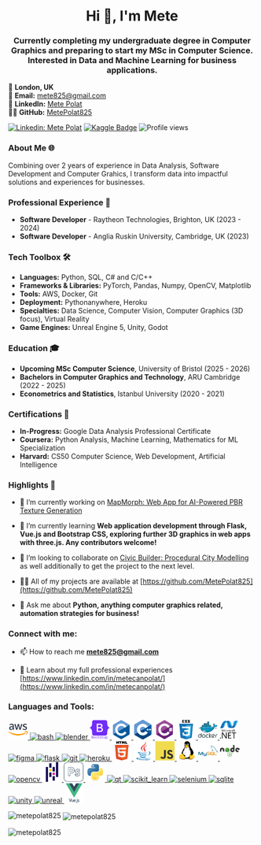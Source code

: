 <h1 align="center">Hi 👋, I'm Mete</h1>
<h3 align="center">Currently completing my undergraduate degree in Computer Graphics and preparing to start my MSc in Computer Science. Interested in Data and Machine Learning for business applications.</h3>

📍 **London, UK**  
📧 **Email:** [mete825@gmail.com](mailto:mete825@gmail.com)  
🔗 **LinkedIn:** [Mete Polat](https://www.linkedin.com/in/metecanpolat/)  
👨‍💻 **GitHub:** [MetePolat825](https://github.com/MetePolat825)

[![Linkedin: Mete Polat](https://img.shields.io/badge/-Mete%20Polat-blue?style=flat-square&logo=Linkedin&logoColor=white&link=https://www.linkedin.com/in/andlukyane/)](https://www.linkedin.com/in/metecanpolat/)
[![Kaggle Badge](https://img.shields.io/badge/-jackmete-teal?style=flat&logo=kaggle&logoColor=deepblue&link=https://www.kaggle.com/jackmete)](https://www.kaggle.com/jackmete)
![Profile views](https://komarev.com/ghpvc/?username=metepolat825)

### About Me 🌐
Combining over 2 years of experience in Data Analysis, Software Development and Computer Grahics, I transform data into impactful solutions and experiences for businesses.

### Professional Experience 🌟
- **Software Developer** - Raytheon Technologies, Brighton, UK (2023 - 2024)
- **Software Developer** - Anglia Ruskin University, Cambridge, UK (2023)

### Tech Toolbox 🛠️
- **Languages:** Python, SQL, C# and C/C++
- **Frameworks & Libraries:** PyTorch, Pandas, Numpy, OpenCV, Matplotlib
- **Tools:** AWS, Docker, Git
- **Deployment:** Pythonanywhere, Heroku
- **Specialties:** Data Science, Computer Vision, Computer Graphics (3D focus), Virtual Reality
- **Game Engines:** Unreal Engine 5, Unity, Godot

### Education 🎓
- **Upcoming MSc Computer Science**, University of Bristol (2025 - 2026)
- **Bachelors in Computer Graphics and Technology**, ARU Cambridge (2022 - 2025)
- **Econometrics and Statistics**, Istanbul University (2020 - 2021)

### Certifications 📜
- **In-Progress:** Google Data Analysis Professional Certificate 
- **Coursera:** Python Analysis, Machine Learning, Mathematics for ML Specialization
- **Harvard:** CS50 Computer Science, Web Development, Artificial Intelligence

### Highlights 🌟

- 🔭 I’m currently working on [MapMorph: Web App for AI-Powered PBR Texture Generation](https://github.com/MetePolat825/MapMorph_Web_App_PBR_Texture_Generation)

- 🌱 I’m currently learning **Web application development through Flask, Vue.js and Bootstrap CSS, exploring further 3D graphics in web apps with three.js. Any contributors welcome!**

- 👯 I’m looking to collaborate on [Civic Builder: Procedural City Modelling](https://github.com/MetePolat825/Civic_Builder_Procedural_City_Modeling) as well additionally to get the project to the next level. 

- 👨‍💻 All of my projects are available at [https://github.com/MetePolat825](https://github.com/MetePolat825)

- 💬 Ask me about **Python, anything computer graphics related, automation strategies for business!**



<h3 align="left">Connect with me:</h3>
<p align="left">

- 📫 How to reach me **mete825@gmail.com**

- 📄 Learn about my full professional experiences [https://www.linkedin.com/in/metecanpolat/](https://www.linkedin.com/in/metecanpolat/)
</p>

<h3 align="left">Languages and Tools:</h3>
<p align="left"> <a href="https://aws.amazon.com" target="_blank" rel="noreferrer"> <img src="https://raw.githubusercontent.com/devicons/devicon/master/icons/amazonwebservices/amazonwebservices-original-wordmark.svg" alt="aws" width="40" height="40"/> 
</a> <a href="https://www.gnu.org/software/bash/" target="_blank" rel="noreferrer"> <img src="https://www.vectorlogo.zone/logos/gnu_bash/gnu_bash-icon.svg" alt="bash" width="40" height="40"/>
</a> <a href="https://www.blender.org/" target="_blank" rel="noreferrer"> <img src="https://download.blender.org/branding/community/blender_community_badge_white.svg" alt="blender" width="40" height="40"/> </a> <a href="https://getbootstrap.com" target="_blank" rel="noreferrer"> <img src="https://raw.githubusercontent.com/devicons/devicon/master/icons/bootstrap/bootstrap-plain-wordmark.svg" alt="bootstrap" width="40" height="40"/> </a> <a href="https://www.cprogramming.com/" target="_blank" rel="noreferrer"> <img src="https://raw.githubusercontent.com/devicons/devicon/master/icons/c/c-original.svg" alt="c" width="40" height="40"/> </a> <a href="https://www.w3schools.com/cpp/" target="_blank" rel="noreferrer"> <img src="https://raw.githubusercontent.com/devicons/devicon/master/icons/cplusplus/cplusplus-original.svg" alt="cplusplus" width="40" height="40"/> </a> <a href="https://www.w3schools.com/cs/" target="_blank" rel="noreferrer"> <img src="https://raw.githubusercontent.com/devicons/devicon/master/icons/csharp/csharp-original.svg" alt="csharp" width="40" height="40"/> </a> <a href="https://www.w3schools.com/css/" target="_blank" rel="noreferrer"> <img src="https://raw.githubusercontent.com/devicons/devicon/master/icons/css3/css3-original-wordmark.svg" alt="css3" width="40" height="40"/> </a> <a href="https://www.docker.com/" target="_blank" rel="noreferrer"> <img src="https://raw.githubusercontent.com/devicons/devicon/master/icons/docker/docker-original-wordmark.svg" alt="docker" width="40" height="40"/> </a> <a href="https://dotnet.microsoft.com/" target="_blank" rel="noreferrer"> <img src="https://raw.githubusercontent.com/devicons/devicon/master/icons/dot-net/dot-net-original-wordmark.svg" alt="dotnet" width="40" height="40"/> </a> <a href="https://www.figma.com/" target="_blank" rel="noreferrer"> <img src="https://www.vectorlogo.zone/logos/figma/figma-icon.svg" alt="figma" width="40" height="40"/> </a> <a href="https://flask.palletsprojects.com/" target="_blank" rel="noreferrer"> <img src="https://www.vectorlogo.zone/logos/pocoo_flask/pocoo_flask-icon.svg" alt="flask" width="40" height="40"/> </a> <a href="https://git-scm.com/" target="_blank" rel="noreferrer"> <img src="https://www.vectorlogo.zone/logos/git-scm/git-scm-icon.svg" alt="git" width="40" height="40"/> </a> <a href="https://heroku.com" target="_blank" rel="noreferrer"> <img src="https://www.vectorlogo.zone/logos/heroku/heroku-icon.svg" alt="heroku" width="40" height="40"/> </a> <a href="https://www.w3.org/html/" target="_blank" rel="noreferrer"> <img src="https://raw.githubusercontent.com/devicons/devicon/master/icons/html5/html5-original-wordmark.svg" alt="html5" width="40" height="40"/> </a> <a href="https://www.java.com" target="_blank" rel="noreferrer"> <img src="https://raw.githubusercontent.com/devicons/devicon/master/icons/java/java-original.svg" alt="java" width="40" height="40"/> </a> <a href="https://developer.mozilla.org/en-US/docs/Web/JavaScript" target="_blank" rel="noreferrer"> <img src="https://raw.githubusercontent.com/devicons/devicon/master/icons/javascript/javascript-original.svg" alt="javascript" width="40" height="40"/> </a> <a href="https://www.linux.org/" target="_blank" rel="noreferrer"> <img src="https://raw.githubusercontent.com/devicons/devicon/master/icons/linux/linux-original.svg" alt="linux" width="40" height="40"/> </a> <a href="https://www.mysql.com/" target="_blank" rel="noreferrer"> <img src="https://raw.githubusercontent.com/devicons/devicon/master/icons/mysql/mysql-original-wordmark.svg" alt="mysql" width="40" height="40"/> </a> <a href="https://nodejs.org" target="_blank" rel="noreferrer"> <img src="https://raw.githubusercontent.com/devicons/devicon/master/icons/nodejs/nodejs-original-wordmark.svg" alt="nodejs" width="40" height="40"/> </a> <a href="https://opencv.org/" target="_blank" rel="noreferrer"> <img src="https://www.vectorlogo.zone/logos/opencv/opencv-icon.svg" alt="opencv" width="40" height="40"/> </a> <a href="https://pandas.pydata.org/" target="_blank" rel="noreferrer"> <img src="https://raw.githubusercontent.com/devicons/devicon/2ae2a900d2f041da66e950e4d48052658d850630/icons/pandas/pandas-original.svg" alt="pandas" width="40" height="40"/> </a> <a href="https://www.photoshop.com/en" target="_blank" rel="noreferrer"> <img src="https://raw.githubusercontent.com/devicons/devicon/master/icons/photoshop/photoshop-line.svg" alt="photoshop" width="40" height="40"/> </a> <a href="https://www.python.org" target="_blank" rel="noreferrer"> <img src="https://raw.githubusercontent.com/devicons/devicon/master/icons/python/python-original.svg" alt="python" width="40" height="40"/> </a> <a href="https://www.qt.io/" target="_blank" rel="noreferrer"> <img src="https://upload.wikimedia.org/wikipedia/commons/0/0b/Qt_logo_2016.svg" alt="qt" width="40" height="40"/> </a> <a href="https://scikit-learn.org/" target="_blank" rel="noreferrer"> <img src="https://upload.wikimedia.org/wikipedia/commons/0/05/Scikit_learn_logo_small.svg" alt="scikit_learn" width="40" height="40"/> </a> <a href="https://www.selenium.dev" target="_blank" rel="noreferrer"> <img src="https://raw.githubusercontent.com/detain/svg-logos/780f25886640cef088af994181646db2f6b1a3f8/svg/selenium-logo.svg" alt="selenium" width="40" height="40"/> </a> <a href="https://www.sqlite.org/" target="_blank" rel="noreferrer"> <img src="https://www.vectorlogo.zone/logos/sqlite/sqlite-icon.svg" alt="sqlite" width="40" height="40"/> </a> <a href="https://unity.com/" target="_blank" rel="noreferrer"> <img src="https://www.vectorlogo.zone/logos/unity3d/unity3d-icon.svg" alt="unity" width="40" height="40"/> </a> <a href="https://unrealengine.com/" target="_blank" rel="noreferrer"> <img src="https://raw.githubusercontent.com/kenangundogan/fontisto/036b7eca71aab1bef8e6a0518f7329f13ed62f6b/icons/svg/brand/unreal-engine.svg" alt="unreal" width="40" height="40"/> </a> <a href="https://vuejs.org/" target="_blank" rel="noreferrer"> <img src="https://raw.githubusercontent.com/devicons/devicon/master/icons/vuejs/vuejs-original-wordmark.svg" alt="vuejs" width="40" height="40"/> </a> </p>

<p><img align="left" src="https://github-readme-stats.vercel.app/api/top-langs?username=metepolat825&show_icons=true&locale=en&layout=compact" alt="metepolat825" /></p>

<p>&nbsp;<img align="center" src="https://github-readme-stats.vercel.app/api?username=metepolat825&show_icons=true&locale=en" alt="metepolat825" /></p>

<p><img align="center" src="https://github-readme-streak-stats.herokuapp.com/?user=metepolat825&" alt="metepolat825" /></p>

